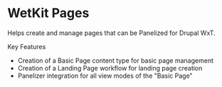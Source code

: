 WetKit Pages
============
Helps create and manage pages that can be Panelized for Drupal WxT.

Key Features
* Creation of a Basic Page content type for basic page management
* Creation of a Landing Page workflow for landing page creation
* Panelizer integration for all view modes of the "Basic Page"
